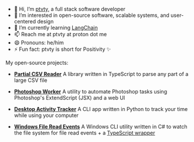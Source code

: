 - 👋 Hi, I’m [ptvty](https://github.com/ptvty/ptvty), a full stack software developer
- 👀 I’m interested in open-source software, scalable systems, and user-centered design
- 🌱 I’m currently learning [LangChain](https://github.com/langchain-ai/langchain)
- 📫 Reach me at ptvty at proton dot me
- 😄 Pronouns: he/him
- ⚡ Fun fact: ptvty is short for Positivity ✨

My open-source projects:

- **[Partial CSV Reader](https://github.com/ptvty/partial-csv-reader)** 
A library written in TypeScript to parse any part of a large CSV file

- **[Photoshop Worker](https://github.com/ptvty/photoshop-worker)**
A utility to automate Photoshop tasks using Photoshop's ExtendScript (JSX) and a web UI

- **[Desktop Activity Tracker](https://github.com/ptvty/desktop-activity-tracker)**
A CLI app written in Python to track your time while using your computer
 
- **[Windows File Read Events](https://github.com/ptvty/WinFileReadEvents)**
A Windows CLI utility written in C# to watch the file system for file read events + a [TypeScript wrapper](https://github.com/ptvty/file-read-events)


<!---
ptvty/ptvty is a ✨ special ✨ repository because its `README.md` (this file) appears on your GitHub profile.
You can click the Preview link to take a look at your changes.
--->
